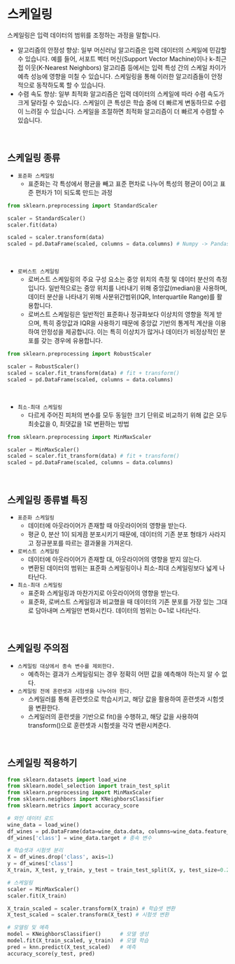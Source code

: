 # 스케일링

스케일링은 입력 데이터의 범위를 조정하는 과정을 말합니다.  

 - 알고리즘의 안정성 향상: 일부 머신러닝 알고리즘은 입력 데이터의 스케일에 민감할 수 있습니다. 예를 들어, 서포트 벡터 머신(Support Vector Machine)이나 k-최근접 이웃(K-Nearest Neighbors) 알고리즘 등에서는 입력 특성 간의 스케일 차이가 예측 성능에 영향을 미칠 수 있습니다. 스케일링을 통해 이러한 알고리즘들이 안정적으로 동작하도록 할 수 있습니다.
 - 수렴 속도 향상: 일부 최적화 알고리즘은 입력 데이터의 스케일에 따라 수렴 속도가 크게 달라질 수 있습니다. 스케일이 큰 특성은 학습 중에 더 빠르게 변동하므로 수렴이 느려질 수 있습니다. 스케일을 조절하면 최적화 알고리즘이 더 빠르게 수렴할 수 있습니다.

<br/>

## 스케일링 종류

 - `표준화 스케일링`
    - 표준화는 각 특성에서 평균을 빼고 표준 편차로 나누어 특성의 평균이 0이고 표준 편차가 1이 되도록 만드는 과정
```python
from sklearn.preprocessing import StandardScaler

scaler = StandardScaler()
scaler.fit(data)

scaled = scaler.transform(data)
scaled = pd.DataFrame(scaled, columns = data.columns) # Numpy -> Pandas
```

<br/>

 - `로버스트 스케일링`
    - 로버스트 스케일링의 주요 구성 요소는 중앙 위치의 측정 및 데이터 분산의 측정입니다. 일반적으로는 중앙 위치를 나타내기 위해 중앙값(median)을 사용하며, 데이터 분산을 나타내기 위해 사분위간범위(IQR, Interquartile Range)를 활용합니다.
    - 로버스트 스케일링은 일반적인 표준화나 정규화보다 이상치의 영향을 적게 받으며, 특히 중앙값과 IQR을 사용하기 때문에 중앙값 기반의 통계적 계산을 이용하여 안정성을 제공합니다. 이는 특히 이상치가 많거나 데이터가 비정상적인 분포를 갖는 경우에 유용합니다.
```python
from sklearn.preprocessing import RobustScaler

scaler = RobustScaler()
scaled = scaler.fit_transform(data) # fit + transform()
scaled = pd.DataFrame(scaled, columns = data.columns)
```

<br/>

 - `최소-최대 스케일링`
    - 다르게 주어진 피처의 변수를 모두 동일한 크기 단위로 비교하기 위해 값은 모두 최솟값을 0, 최댓값을 1로 변환하는 방법
```python
from sklearn.preprocessing import MinMaxScaler

scaler = MinMaxScaler()
scaled = scaler.fit_transform(data) # fit + transform()
scaled = pd.DataFrame(scaled, columns = data.columns)
```

<br/>

## 스케일링 종류별 특징

 - `표준화 스케일링`
    - 데이터에 아웃라이어가 존재할 때 아웃라이어의 영향을 받는다.
    - 평균 0, 분산 1이 되게끔 분포시키기 때문에, 데이터의 기존 분포 형태가 사라지고 정규분포를 따르는 결과물을 가져온다.
 - `로버스트 스케일링`
    - 데이터에 아웃라이어가 존재할 대, 아웃라이어의 영향을 받지 않는다.
    - 변환된 데이터의 범위는 표준화 스케일링이나 최소-최대 스케일링보다 넓게 나타난다.
 - `최소-최대 스케일링`
    - 표준화 스케일링과 마찬가지로 아웃라이어의 영향을 받는다.
    - 표준화, 로버스트 스케일링과 비교했을 때 데이터의 기존 분포를 가장 있는 그대로 담아내며 스케일만 변화시킨다. 데이터의 범위는 0~1로 나타난다.

<br/>

## 스케일링 주의점

 - `스케일링 대상에서 종속 변수를 제외한다.`
    - 예측하는 결과가 스케일링되는 경우 정확히 어떤 값을 예측해야 하는지 알 수 없다.
 - `스케일링 전에 훈련셋과 시험셋을 나누어야 한다.`
    - 스케일러를 통해 훈련셋으로 학습시키고, 해당 값을 활용하여 훈련셋과 시험셋을 변환한다.
    - 스케일러의 훈련셋을 기반으로 fit()을 수행하고, 해당 값을 사용하여 transform()으로 훈련셋과 시험셋을 각각 변환시켜준다.

<br/>

## 스케일링 적용하기


```python
from sklearn.datasets import load_wine
from sklearn.model_selection import train_test_split
from sklearn.preprocessing import MinMaxScaler
from sklearn.neighbors import KNeighborsClassifier
from sklearn.metrics import accuracy_score

# 와인 데이터 로드
wine_data = load_wine()
df_wines = pd.DataFrame(data=wine_data.data, columns=wine_data.feature_names) # 독립 변수
df_wines['class'] = wine_data.target # 종속 변수

# 학습셋과 시험셋 분리
X = df_wines.drop('class', axis=1)
y = df_wines['class']
X_train, X_test, y_train, y_test = train_test_split(X, y, test_size=0.2, random_state=100)

# 스케일링
scaler = MinMaxScaler()
scaler.fit(X_train)

X_train_scaled = scaler.transform(X_train) # 학습셋 변환
X_test_scaled = scaler.transform(X_test) # 시험셋 변환

# 모델링 및 예측
model = KNeighborsClassifier()      # 모델 생성
model.fit(X_train_scaled, y_train)  # 모델 학습
pred = knn.predict(X_test_scaled)   # 예측
accuracy_score(y_test, pred)
```

